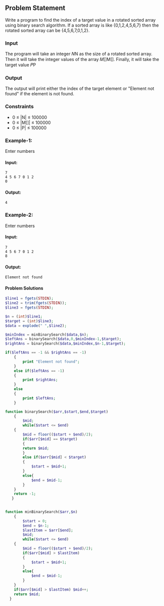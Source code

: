 ## Problem Statement
Write a program to find the index of a target value in a rotated sorted array using binary search algorithm. If a sorted array is like {0,1,2,4,5,6,7} then the rotated sorted array can be {4,5,6,7,0,1,2}.
### Input
The program will take an integer 𝑁N as the size of a rotated sorted array. Then it will take the integer values of the array 𝑀[]M[]. Finally, it will take the target value 𝑃P
### Output
The output will print either the index of the target element or "Element not found" if the element is not found.
### Constraints
- 0 ≤ |N| ≤ 100000
- 0 ≤ |M[]| ≤ 100000
- 0 ≤ |P| ≤ 100000
### Example-1:
Enter numbers
#### Input:

```
7
4 5 6 7 0 1 2
0
```
#### Output:

```
4
```
### Example-2:
Enter numbers
#### Input:

```
7
4 5 6 7 0 1 2
8
```
#### Output:

```
Element not found
```

#### Problem Solutions

```php
$line1 = fgets(STDIN);
$line2 = trim(fgets(STDIN));
$line3 = fgets(STDIN);

$n = (int)$line1;
$target = (int)$line3;
$data = explode(" ",$line2);

$minIndex = minBinarySearch($data,$n);
$leftAns = binarySearch($data,0,$minIndex-1,$target);
$rightAns = binarySearch($data,$minIndex,$n-1,$target);

if($leftAns == -1 && $rightAns == -1)
    {
        print "Element not found";
    }
    else if($leftAns == -1)
    {
        print $rightAns;
    }
    else
    {
        print $leftAns;
    }

function binarySearch($arr,$start,$end,$target)
    {
        $mid;
        while($start <= $end)
    {
        $mid = floor(($start + $end)/2);
        if($arr[$mid] == $target)
        {
        return $mid;
        }
        else if($arr[$mid] < $target)
        {
            $start = $mid+1;
        }
        else{
            $end = $mid-1;
        }
    }
    return -1;
   }

  
function minBinarySearch($arr,$n)
    {
        $start = 0;
        $end = $n-1;
        $lastItem = $arr[$end];
        $mid;
        while($start <= $end)
    {
        $mid = floor(($start + $end)/2);
        if($arr[$mid] > $lastItem)
        {
            $start = $mid+1;
        }
        else{
            $end = $mid-1;
        }
    }
    if($arr[$mid] > $lastItem) $mid++;
    return $mid;
  }
```